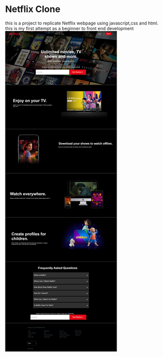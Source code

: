 # Netflix Clone
this is a project to replicate Netflix webpage using javascript,css and html. this is my first attempt as a beginner to front end development 
![screenshot](Netflix.png)
